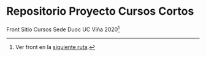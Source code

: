 # Repositorio Proyecto Cursos Cortos
Front Sitio Cursos Sede Duoc UC Viña 2020[^1]
[^1]: Ver front en la [siguiente ruta](https://pochitax.github.io/front-cursos-sede-vina-duoc/front/).
